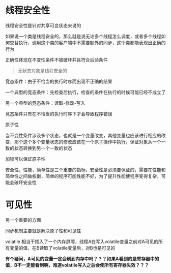# 线程安全性

线程安全性是针对共享可变状态来说的

如果说一个类是线程安全的，那么就是说无论多个线程怎么调度，或者多个线程如何交替执行，调用这个类的客户端中不需要额外的同步，这个类都能表现出正确的行为

正确性体现在不变性条件不被破坏并且符合后验条件

> 无状态对象是线程安全的

竞态条件：由于不恰当的执行时序而出现不正确的结果

一个典型的竞态条件：先检查后执行，检查的条件在执行的时候可能已经不成立了

另一个典型的竞态条件：读取-修改-写入

竞态条件只有在不恰当的执行时序下才会导致程序错误

原子性

当不变性条件涉及多个状态，也就是一个变量改变，其他变量也应该进行相应的改变，那个这个多个变量状态的修改应该在一个原子操作中执行，保证对象从一个一致的状态转换到另一个一致的状态

加锁可以保证原子性

安全性，性能，简单性是三个重要的指标，安全性是必须要保证的，需要在性能和简单性之间做权衡，简单的程序可能性能不好，为了提升性能使程序变得复杂，可能会破坏安全性

# 可见性

另一个重要的方面

同步机制主要就是解决原子性和可见性

volatile 相当于插入了一个内存屏障，线程A在写入volatile变量之前对A可见的所有变量的值，在B读取了volatile变量后，对B也是可见的

**有个疑问，A可见的变量一定会刷到内存中吗？？？如果A看到的是寄存器中的值，B不一定能看到啊，难道volatile写入之后会使所有寄存器失效？？？**
